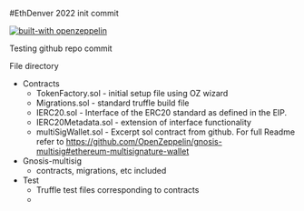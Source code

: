 #EthDenver 2022 init commit

[![built-with openzeppelin](https://img.shields.io/badge/built%20with-OpenZeppelin-3677FF)](https://docs.openzeppelin.com/)


Testing github repo commit

File directory
+ Contracts
    - TokenFactory.sol - initial setup file using OZ wizard
    - Migrations.sol - standard truffle build file
    - IERC20.sol - Interface of the ERC20 standard as defined in the EIP.
    - IERC20Metadata.sol - extension of interface functionality
    - multiSigWallet.sol - Excerpt sol contract from github. For full Readme refer to
         https://github.com/OpenZeppelin/gnosis-multisig#ethereum-multisignature-wallet
+ Gnosis-multisig
  + contracts, migrations, etc included
+ Test
   - Truffle test files corresponding to contracts
   - 


